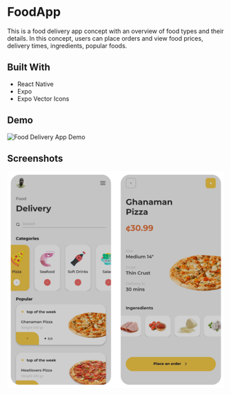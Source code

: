 # FoodApp
This is a food delivery app concept with an overview of food types and their details. In this concept, users can place orders and view food prices, delivery times, ingredients, popular foods.

## Built With
* React Native
* Expo 
* Expo Vector Icons

## Demo

![Food Delivery App Demo](assets/foodappdemo.gif)


## Screenshots

![Food Delivery App Scrnsht 1](assets/scrnshts.png)
